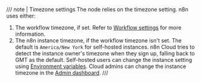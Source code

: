 /// note | Timezone settings
The node relies on the timezone setting. n8n uses either:

1. The workflow timezone, if set. Refer to [Workflow settings](/workflows/settings/) for more information.
2. The n8n instance timezone, if the workflow timezone isn't set. The default is `America/New York` for self-hosted instances. n8n Cloud tries to detect the instance owner's timezone when they sign up, falling back to GMT as the default. Self-hosted users can change the instance setting using [Environment variables](/hosting/configuration/environment-variables/timezone-localization). Cloud admins can change the instance timezone in the [Admin dashboard](/manage-cloud/set-cloud-timezone/).
///
